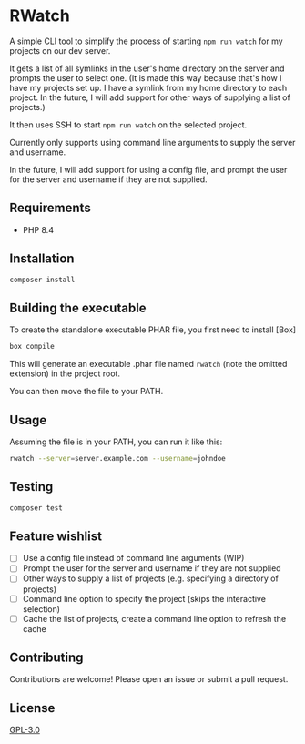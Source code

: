 # RWatch

A simple CLI tool to simplify the process of starting `npm run watch` for my projects on our dev server.

It gets a list of all symlinks in the user's home directory on the server and prompts the user to select one. (It is made this way because that's how I have my projects set up. I have a symlink from my home directory to each project. In the future, I will add support for other ways of supplying a list of projects.)

It then uses SSH to start `npm run watch` on the selected project.

Currently only supports using command line arguments to supply the server and username.

In the future, I will add support for using a config file, and prompt the user for the server and username if they are not supplied.

## Requirements

- PHP 8.4

## Installation

```bash
composer install
```

## Building the executable

To create the standalone executable PHAR file, you first need to install [Box] 

```bash
box compile
```

This will generate an executable .phar file named `rwatch` (note the omitted extension) in the project root.

You can then move the file to your PATH.

## Usage

Assuming the file is in your PATH, you can run it like this:

```bash
rwatch --server=server.example.com --username=johndoe
```

## Testing

```bash
composer test
```

## Feature wishlist

- [ ] Use a config file instead of command line arguments (WIP)
- [ ] Prompt the user for the server and username if they are not supplied
- [ ] Other ways to supply a list of projects (e.g. specifying a directory of projects)
- [ ] Command line option to specify the project (skips the interactive selection)
- [ ] Cache the list of projects, create a command line option to refresh the cache

## Contributing

Contributions are welcome! Please open an issue or submit a pull request.

## License

[GPL-3.0](https://choosealicense.com/licenses/gpl-3.0/)
